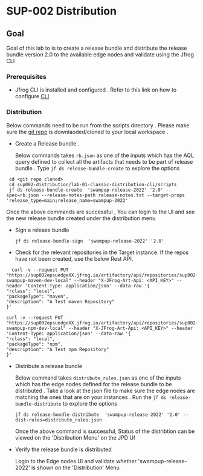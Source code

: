 # SUP-002 Distribution 


## Goal 
Goal of this lab to is to create a release bundle and distribute the release bundle version 2.0 to the available edge nodes and validate using the Jfrog CLI 

### Prerequisites 

- Jfrog CLI is installed and configured . Refer to this link on how to configure [CLI](https://github.com/Krishnaj-jfrog/SwampUp2022/tree/main/sup002-distribution#set-up-jfrog-cli) 

### Distribution 

Below commands need to be run from the scripts directory . Please make sure the [git repo](https://github.com/jfrog/SwampUp2022) is downlaoded/cloned to your local workspace .  

- Create a Release bundle . 
  
  Below commands takes `rb.json` as one of the inputs which has the AQL query defined to collect all the artifacts that needs to be part of release bundle . Type `jf ds release-bundle-create` to explore the options 
 
 ```
  cd <git repo cloned>
  cd sup002-distribution/lab-01-classic-distribution-cli/scripts 
  jf ds release-bundle-create  'swampup-release-2022' '2.0' --spec=rb.json --release-notes-path release-notes.txt --target-props 'release_type=main;release_name=swampup-2022'
  ```
  
  Once the above commands are successful , You can login to the UI and see the new release bundle created under the distribution menu 

- Sign a release bundle 
  
  ```
  jf ds release-bundle-sign  'swampup-release-2022' '2.0' 
  ```
- Check for the relevant repositories in the Target instance. If the repos have not been created, use the below Rest API.

```
  curl -v --request PUT "https://sup002epsuedgeXX.jfrog.io/artifactory/api/repositories/sup002-swampup-maven-dev-local" --header "X-JFrog-Art-Api: <API_KEY>" --header 'Content-Type: application/json' --data-raw '{
"rclass": "local",
"packageType": "maven",
"description": "A Test maven Repository"
}'
```

```
curl -v --request PUT "https://sup002epsuedgeXX.jfrog.io/artifactory/api/repositories/sup002-swampup-npm-dev-local" --header "X-JFrog-Art-Api: <API_KEY>" --header 'Content-Type: application/json' --data-raw '{  
"rclass": "local",
"packageType": "npm",  
"description": "A Test npm Repository"  
}'
```

- Distribute a release bundle

  Below command takes `distribute_rules.json` as one of the inputs which has the edge nodes defined for the release bundle to be distributed . Take a look at the json file to make sure the edge nodes are matching the ones that are on your instances .
Run the `jf ds release-bundle-distribute` to explore the options


  ```
  jf ds release-bundle-distribute  'swampup-release-2022' '2.0' --dist-rules=distribute_rules.json
  
  ```
  Once the above command is successful, Status of the distribtion can be viewed on the 'Distribution Menu' on the JPD UI 

- Verify the release bundle is distributed 

   Login to the Edge nodes UI and validate whether 'swampup-release-2022' is shown on the 'Distribution' Menu 




